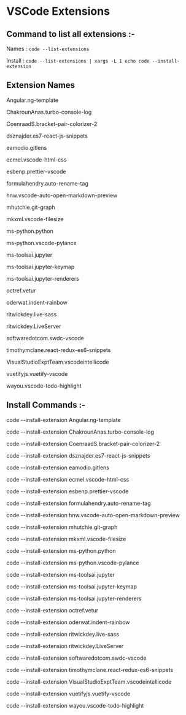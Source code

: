 # VSCode Extensions

## Command to list all extensions :-

Names : `code --list-extensions`

Install : `code --list-extensions | xargs -L 1 echo code --install-extension`

## Extension Names

Angular.ng-template

ChakrounAnas.turbo-console-log

CoenraadS.bracket-pair-colorizer-2

dsznajder.es7-react-js-snippets

eamodio.gitlens

ecmel.vscode-html-css

esbenp.prettier-vscode

formulahendry.auto-rename-tag

hnw.vscode-auto-open-markdown-preview

mhutchie.git-graph

mkxml.vscode-filesize

ms-python.python

ms-python.vscode-pylance

ms-toolsai.jupyter

ms-toolsai.jupyter-keymap

ms-toolsai.jupyter-renderers

octref.vetur

oderwat.indent-rainbow

ritwickdey.live-sass

ritwickdey.LiveServer

softwaredotcom.swdc-vscode

timothymclane.react-redux-es6-snippets

VisualStudioExptTeam.vscodeintellicode

vuetifyjs.vuetify-vscode

wayou.vscode-todo-highlight


## Install Commands :-

code --install-extension Angular.ng-template

code --install-extension ChakrounAnas.turbo-console-log

code --install-extension CoenraadS.bracket-pair-colorizer-2

code --install-extension dsznajder.es7-react-js-snippets

code --install-extension eamodio.gitlens

code --install-extension ecmel.vscode-html-css

code --install-extension esbenp.prettier-vscode

code --install-extension formulahendry.auto-rename-tag

code --install-extension hnw.vscode-auto-open-markdown-preview

code --install-extension mhutchie.git-graph

code --install-extension mkxml.vscode-filesize

code --install-extension ms-python.python

code --install-extension ms-python.vscode-pylance

code --install-extension ms-toolsai.jupyter

code --install-extension ms-toolsai.jupyter-keymap

code --install-extension ms-toolsai.jupyter-renderers

code --install-extension octref.vetur

code --install-extension oderwat.indent-rainbow

code --install-extension ritwickdey.live-sass

code --install-extension ritwickdey.LiveServer

code --install-extension softwaredotcom.swdc-vscode

code --install-extension timothymclane.react-redux-es6-snippets

code --install-extension VisualStudioExptTeam.vscodeintellicode

code --install-extension vuetifyjs.vuetify-vscode

code --install-extension wayou.vscode-todo-highlight
